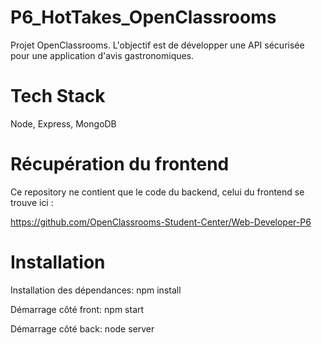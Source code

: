 # P6_HotTakes_OpenClassrooms
Projet OpenClassrooms. L'objectif est de développer une API sécurisée pour une application d'avis gastronomiques.

# Tech Stack

Node, Express, MongoDB

# Récupération du frontend

Ce repository ne contient que le code du backend, celui du frontend se trouve ici :

https://github.com/OpenClassrooms-Student-Center/Web-Developer-P6

# Installation 

Installation des dépendances: npm install

Démarrage côté front: npm start

Démarrage côté back: node server
